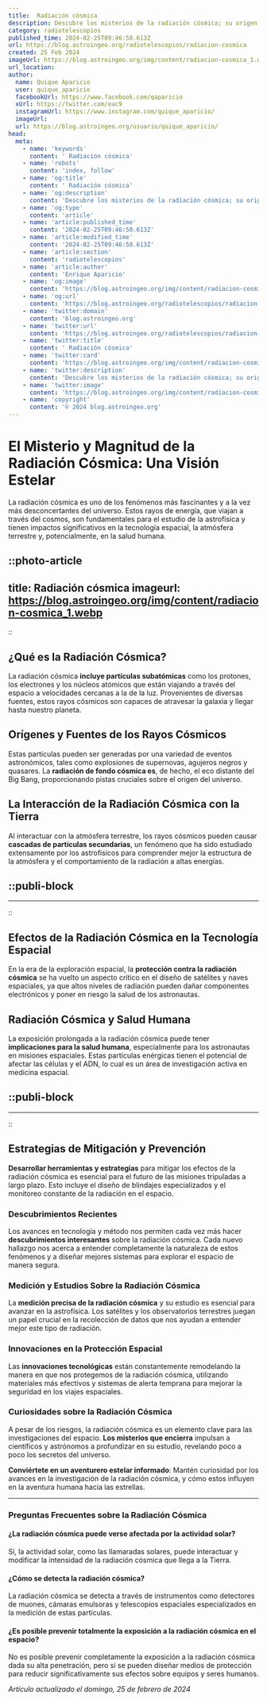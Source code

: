 ```yaml
---
title:  Radiación cósmica
description: Descubre los misterios de la radiación cósmica; su origen, efectos y cómo influye en nuestro universo. Información precisa y fascinante.
category: radiotelescopios
published_time: 2024-02-25T09:46:50.613Z
url: https://blog.astroingeo.org/radiotelescopios/radiacion-cosmica
created: 25 Feb 2024
imageUrl: https://blog.astroingeo.org/img/content/radiacion-cosmica_1.webp
url_location:
author:
  name: Quique Aparicio
  user: quique_aparicio
  facebookUrl: https://www.facebook.com/qaparicio
  xUrl: https://twitter.com/eac9
  instagramUrl: https://www.instagram.com/quique_aparicio/
  imageUrl: 
  url: https://blog.astroingeo.org/usuario/quique_aparicio/
head:
  meta:
    - name: 'keywords'
      content: ' Radiación cósmica'
    - name: 'robots'
      content: 'index, follow'
    - name: 'og:title'
      content: ' Radiación cósmica'
    - name: 'og:description'
      content: 'Descubre los misterios de la radiación cósmica; su origen, efectos y cómo influye en nuestro universo. Información precisa y fascinante.'
    - name: 'og:type'
      content: 'article'
    - name: 'article:published_time'
      content: '2024-02-25T09:46:50.613Z'
    - name: 'article:modified_time'
      content: '2024-02-25T09:46:50.613Z'
    - name: 'article:section'
      content: 'radiotelescopios'
    - name: 'article:author'
      content: 'Enrique Aparicio'
    - name: 'og:image'
      content: 'https://blog.astroingeo.org/img/content/radiacion-cosmica_1.webp'
    - name: 'og:url'
      content: 'https://blog.astroingeo.org/radiotelescopios/radiacion-cosmica'
    - name: 'twitter:domain'
      content: 'blog.astroingeo.org'
    - name: 'twitter:url'
      content: 'https://blog.astroingeo.org/radiotelescopios/radiacion-cosmica'
    - name: 'twitter:title'
      content: ' Radiación cósmica'
    - name: 'twitter:card'
      content: 'https://blog.astroingeo.org/img/content/radiacion-cosmica_1.webp'
    - name: 'twitter:description'
      content: 'Descubre los misterios de la radiación cósmica; su origen, efectos y cómo influye en nuestro universo. Información precisa y fascinante.'
    - name: 'twitter:image'
      content: 'https://blog.astroingeo.org/img/content/radiacion-cosmica_1.webp'
    - name: 'copyright'
      content: '© 2024 blog.astroingeo.org'
---
```

# El Misterio y Magnitud de la Radiación Cósmica: Una Visión Estelar

La radiación cósmica es uno de los fenómenos más fascinantes y a la vez más desconcertantes del universo. Estos rayos de energía, que viajan a través del cosmos, son fundamentales para el estudio de la astrofísica y tienen impactos significativos en la tecnología espacial, la atmósfera terrestre y, potencialmente, en la salud humana.


::photo-article
---
title:  Radiación cósmica
imageurl: https://blog.astroingeo.org/img/content/radiacion-cosmica_1.webp
---
::


## ¿Qué es la Radiación Cósmica?

La radiación cósmica **incluye partículas subatómicas** como los protones, los electrones y los núcleos atómicos que están viajando a través del espacio a velocidades cercanas a la de la luz. Provenientes de diversas fuentes, estos rayos cósmicos son capaces de atravesar la galaxia y llegar hasta nuestro planeta.

## Orígenes y Fuentes de los Rayos Cósmicos

Estas partículas pueden ser generadas por una variedad de eventos astronómicos, tales como explosiones de supernovas, agujeros negros y quasares. La **radiación de fondo cósmica es**, de hecho, el eco distante del Big Bang, proporcionando pistas cruciales sobre el origen del universo.

## La Interacción de la Radiación Cósmica con la Tierra

Al interactuar con la atmósfera terrestre, los rayos cósmicos pueden causar **cascadas de partículas secundarias**, un fenómeno que ha sido estudiado extensamente por los astrofísicos para comprender mejor la estructura de la atmósfera y el comportamiento de la radiación a altas energías.


  ::publi-block
  ---
  ---
  ::
  
  
## Efectos de la Radiación Cósmica en la Tecnología Espacial

En la era de la exploración espacial, la **protección contra la radiación cósmica** se ha vuelto un aspecto crítico en el diseño de satélites y naves espaciales, ya que altos niveles de radiación pueden dañar componentes electrónicos y poner en riesgo la salud de los astronautas.

## Radiación Cósmica y Salud Humana

La exposición prolongada a la radiación cósmica puede tener **implicaciones para la salud humana**, especialmente para los astronautas en misiones espaciales. Estas partículas enérgicas tienen el potencial de afectar las células y el ADN, lo cual es un área de investigación activa en medicina espacial.


  ::publi-block
  ---
  ---
  ::
  
  
## Estrategias de Mitigación y Prevención

**Desarrollar herramientas y estrategias** para mitigar los efectos de la radiación cósmica es esencial para el futuro de las misiones tripuladas a largo plazo. Esto incluye el diseño de blindajes especializados y el monitoreo constante de la radiación en el espacio.

### Descubrimientos Recientes

Los avances en tecnología y método nos permiten cada vez más hacer **descubrimientos interesantes** sobre la radiación cósmica. Cada nuevo hallazgo nos acerca a entender completamente la naturaleza de estos fenómenos y a diseñar mejores sistemas para explorar el espacio de manera segura.

### Medición y Estudios Sobre la Radiación Cósmica

La **medición precisa de la radiación cósmica** y su estudio es esencial para avanzar en la astrofísica. Los satélites y los observatorios terrestres juegan un papel crucial en la recolección de datos que nos ayudan a entender mejor este tipo de radiación.

### Innovaciones en la Protección Espacial

Las **innovaciones tecnológicas** están constantemente remodelando la manera en que nos protegemos de la radiación cósmica, utilizando materiales más efectivos y sistemas de alerta temprana para mejorar la seguridad en los viajes espaciales.

### Curiosidades sobre la Radiación Cósmica

A pesar de los riesgos, la radiación cósmica es un elemento clave para las investigaciones del espacio. **Los misterios que encierra** impulsan a científicos y astrónomos a profundizar en su estudio, revelando poco a poco los secretos del universo.

**Conviértete en un aventurero estelar informado**: Mantén curiosidad por los avances en la investigación de la radiación cósmica, y cómo estos influyen en la aventura humana hacia las estrellas.

---

### Preguntas Frecuentes sobre la Radiación Cósmica

#### ¿La radiación cósmica puede verse afectada por la actividad solar?

Sí, la actividad solar, como las llamaradas solares, puede interactuar y modificar la intensidad de la radiación cósmica que llega a la Tierra.

#### ¿Cómo se detecta la radiación cósmica?

La radiación cósmica se detecta a través de instrumentos como detectores de muones, cámaras emulsoras y telescopios espaciales especializados en la medición de estas partículas.

#### ¿Es posible prevenir totalmente la exposición a la radiación cósmica en el espacio?

No es posible prevenir completamente la exposición a la radiación cósmica dada su alta penetración, pero sí se pueden diseñar medios de protección para reducir significativamente sus efectos sobre equipos y seres humanos.

_Artículo actualizado el domingo, 25 de febrero de 2024_